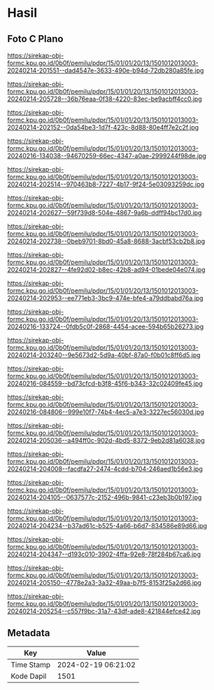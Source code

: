 # Hasil

## Foto C Plano

https://sirekap-obj-formc.kpu.go.id/0b0f/pemilu/pdpr/15/01/01/20/13/1501012013003-20240214-201551--dad4547e-3633-490e-b94d-72db280a85fe.jpg

https://sirekap-obj-formc.kpu.go.id/0b0f/pemilu/pdpr/15/01/01/20/13/1501012013003-20240214-205728--36b76eaa-0f38-4220-83ec-be9acbff4cc0.jpg

https://sirekap-obj-formc.kpu.go.id/0b0f/pemilu/pdpr/15/01/01/20/13/1501012013003-20240214-202152--0da54be3-1d7f-423c-8d88-80e4ff7e2c2f.jpg

https://sirekap-obj-formc.kpu.go.id/0b0f/pemilu/pdpr/15/01/01/20/13/1501012013003-20240216-134038--94670259-66ec-4347-a0ae-2999244f98de.jpg

https://sirekap-obj-formc.kpu.go.id/0b0f/pemilu/pdpr/15/01/01/20/13/1501012013003-20240214-202514--970463b8-7227-4b17-9f24-5e03093259dc.jpg

https://sirekap-obj-formc.kpu.go.id/0b0f/pemilu/pdpr/15/01/01/20/13/1501012013003-20240214-202627--59f739d8-504e-4867-9a6b-ddff94bc17d0.jpg

https://sirekap-obj-formc.kpu.go.id/0b0f/pemilu/pdpr/15/01/01/20/13/1501012013003-20240214-202738--0beb9701-8bd0-45a8-8688-3acbf53cb2b8.jpg

https://sirekap-obj-formc.kpu.go.id/0b0f/pemilu/pdpr/15/01/01/20/13/1501012013003-20240214-202827--4fe92d02-b8ec-42b8-ad94-01bede04e074.jpg

https://sirekap-obj-formc.kpu.go.id/0b0f/pemilu/pdpr/15/01/01/20/13/1501012013003-20240214-202953--ee771eb3-3bc9-474e-bfe4-a79ddbabd76a.jpg

https://sirekap-obj-formc.kpu.go.id/0b0f/pemilu/pdpr/15/01/01/20/13/1501012013003-20240216-133724--0fdb5c0f-2868-4454-acee-594b65b26273.jpg

https://sirekap-obj-formc.kpu.go.id/0b0f/pemilu/pdpr/15/01/01/20/13/1501012013003-20240214-203240--9e5673d2-5d9a-40bf-87a0-f0b01c8ff6d5.jpg

https://sirekap-obj-formc.kpu.go.id/0b0f/pemilu/pdpr/15/01/01/20/13/1501012013003-20240216-084559--bd73cfcd-b3f8-45f6-b343-32c02409fe45.jpg

https://sirekap-obj-formc.kpu.go.id/0b0f/pemilu/pdpr/15/01/01/20/13/1501012013003-20240216-084806--999e10f7-74b4-4ec5-a7e3-3227ec56030d.jpg

https://sirekap-obj-formc.kpu.go.id/0b0f/pemilu/pdpr/15/01/01/20/13/1501012013003-20240214-205036--a494ff0c-902d-4bd5-8372-9eb2d81a6038.jpg

https://sirekap-obj-formc.kpu.go.id/0b0f/pemilu/pdpr/15/01/01/20/13/1501012013003-20240214-204008--facdfa27-2474-4cdd-b704-246aed1b56e3.jpg

https://sirekap-obj-formc.kpu.go.id/0b0f/pemilu/pdpr/15/01/01/20/13/1501012013003-20240214-204105--0637577c-2152-496b-9841-c23eb3b0b197.jpg

https://sirekap-obj-formc.kpu.go.id/0b0f/pemilu/pdpr/15/01/01/20/13/1501012013003-20240214-204234--b37ad61c-b525-4a66-b6d7-834586e89d66.jpg

https://sirekap-obj-formc.kpu.go.id/0b0f/pemilu/pdpr/15/01/01/20/13/1501012013003-20240214-204347--d193c010-3902-4ffa-92e8-78f284b67ca6.jpg

https://sirekap-obj-formc.kpu.go.id/0b0f/pemilu/pdpr/15/01/01/20/13/1501012013003-20240214-205150--4778e2a3-3a32-49aa-b7f5-8153f25a2d66.jpg

https://sirekap-obj-formc.kpu.go.id/0b0f/pemilu/pdpr/15/01/01/20/13/1501012013003-20240214-205254--c557f9bc-31a7-43df-ade8-421844efce42.jpg


## Metadata

| Key        | Value               |
| ---------- | ------------------- |
| Time Stamp | 2024-02-19 06:21:02 |
| Kode Dapil | 1501                |



